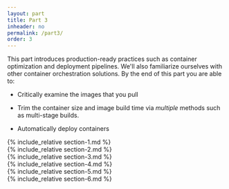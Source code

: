 ```yaml
---
layout: part
title: Part 3
inheader: no
permalink: /part3/
order: 3
---
```


<div class="learning-goals" markdown="1">
This part introduces production-ready practices such as container optimization and deployment pipelines. We'll also familiarize ourselves with other container orchestration solutions. By the end of this part you are able to:

* Critically examine the images that you pull

* Trim the container size and image build time via *multiple* methods such as multi-stage builds.

* Automatically deploy containers
</div>

<div class="section" markdown="1">
{% include_relative section-1.md %}
</div>

<div class="section" markdown="1">
{% include_relative section-2.md %}
</div>

<div class="section" markdown="1">
{% include_relative section-3.md %}
</div>

<div class="section" markdown="1">
{% include_relative section-4.md %}
</div>

<div class="section" markdown="1">
{% include_relative section-5.md %}
</div>

<div class="section" markdown="1">
{% include_relative section-6.md %}
</div>